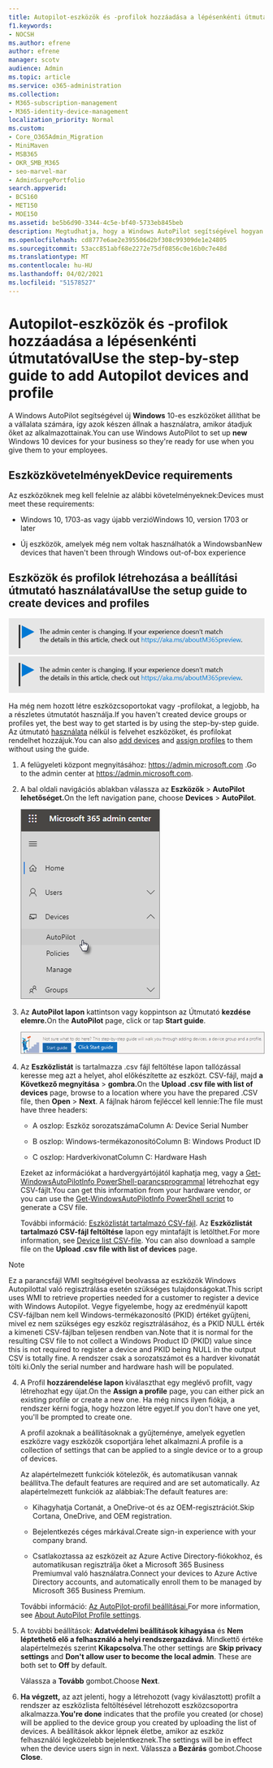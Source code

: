 ```yaml
---
title: Autopilot-eszközök és -profilok hozzáadása a lépésenkénti útmutatóval
f1.keywords:
- NOCSH
ms.author: efrene
author: efrene
manager: scotv
audience: Admin
ms.topic: article
ms.service: o365-administration
ms.collection:
- M365-subscription-management
- M365-identity-device-management
localization_priority: Normal
ms.custom:
- Core_O365Admin_Migration
- MiniMaven
- MSB365
- OKR_SMB_M365
- seo-marvel-mar
- AdminSurgePortfolio
search.appverid:
- BCS160
- MET150
- MOE150
ms.assetid: be5b6d90-3344-4c5e-bf40-5733eb845beb
description: Megtudhatja, hogy a Windows AutoPilot segítségével hogyan állíthat be új Windows 10-es eszközöket a vállalata számára, hogy azok készen állnak az alkalmazottak használatára.
ms.openlocfilehash: cd8777e6ae2e395506d2bf308c99309de1e24805
ms.sourcegitcommit: 53acc851abf68e2272e75df0856c0e16b0c7e48d
ms.translationtype: MT
ms.contentlocale: hu-HU
ms.lasthandoff: 04/02/2021
ms.locfileid: "51578527"
---
```

# <a name="use-the-step-by-step-guide-to-add-autopilot-devices-and-profile"></a><span data-ttu-id="91e61-103">Autopilot-eszközök és -profilok hozzáadása a lépésenkénti útmutatóval</span><span class="sxs-lookup"><span data-stu-id="91e61-103">Use the step-by-step guide to add Autopilot devices and profile</span></span>

<span data-ttu-id="91e61-104">A Windows AutoPilot segítségével új **Windows** 10-es eszközöket állíthat be a vállalata számára, így azok készen állnak a használatra, amikor átadjuk őket az alkalmazottainak.</span><span class="sxs-lookup"><span data-stu-id="91e61-104">You can use Windows AutoPilot to set up **new** Windows 10 devices for your business so they're ready for use when you give them to your employees.</span></span>
  
## <a name="device-requirements"></a><span data-ttu-id="91e61-105">Eszközkövetelmények</span><span class="sxs-lookup"><span data-stu-id="91e61-105">Device requirements</span></span>

<span data-ttu-id="91e61-106">Az eszközöknek meg kell felelnie az alábbi követelményeknek:</span><span class="sxs-lookup"><span data-stu-id="91e61-106">Devices must meet these requirements:</span></span>
  
- <span data-ttu-id="91e61-107">Windows 10, 1703-as vagy újabb verzió</span><span class="sxs-lookup"><span data-stu-id="91e61-107">Windows 10, version 1703 or later</span></span>
    
- <span data-ttu-id="91e61-108">Új eszközök, amelyek még nem voltak használhatók a Windowsban</span><span class="sxs-lookup"><span data-stu-id="91e61-108">New devices that haven't been through Windows out-of-box experience</span></span>
    
## <a name="use-the-setup-guide-to-create-devices-and-profiles"></a><span data-ttu-id="91e61-109">Eszközök és profilok létrehozása a beállítási útmutató használatával</span><span class="sxs-lookup"><span data-stu-id="91e61-109">Use the setup guide to create devices and profiles</span></span>

<span data-ttu-id="91e61-110">[![A megjelenő címke figyelmeztet a felügyeleti központ változásaira, további részleteket itt talál: aka.ms/aboutM365preview.](../media/m365admincenterchanging.png)](/office365/admin/microsoft-365-admin-center-preview)</span><span class="sxs-lookup"><span data-stu-id="91e61-110">[![Label to let you know the admin center is changing and you can find more details at aka.ms/aboutM365preview.](../media/m365admincenterchanging.png)](/office365/admin/microsoft-365-admin-center-preview)</span></span>

<span data-ttu-id="91e61-111">Ha még nem hozott létre eszközcsoportokat vagy -profilokat, a legjobb, ha a részletes útmutatót használja.</span><span class="sxs-lookup"><span data-stu-id="91e61-111">If you haven't created device groups or profiles yet, the best way to get started is by using the step-by-step guide.</span></span> <span data-ttu-id="91e61-112">Az útmutató [használata](create-and-edit-autopilot-devices.md) [](create-and-edit-autopilot-profiles.md) nélkül is felvehet eszközöket, és profilokat rendelhet hozzájuk.</span><span class="sxs-lookup"><span data-stu-id="91e61-112">You can also [add devices](create-and-edit-autopilot-devices.md) and [assign profiles](create-and-edit-autopilot-profiles.md) to them without using the guide.</span></span> 
  
1. <span data-ttu-id="91e61-113">A felügyeleti központ megnyitásához: <a href="https://go.microsoft.com/fwlink/p/?linkid=837890" target="_blank">https://admin.microsoft.com</a> .</span><span class="sxs-lookup"><span data-stu-id="91e61-113">Go to the admin center at <a href="https://go.microsoft.com/fwlink/p/?linkid=837890" target="_blank">https://admin.microsoft.com</a>.</span></span>

2. <span data-ttu-id="91e61-114">A bal oldali navigációs ablakban válassza az **Eszközök** \> **AutoPilot lehetőséget.**</span><span class="sxs-lookup"><span data-stu-id="91e61-114">On the left navigation pane, choose **Devices** \> **AutoPilot**.</span></span>

    ![A Felügyeleti központban válassza az eszközök, majd az AutoPilot lehetőséget.](../media/AutoPilot.png)
  
2. <span data-ttu-id="91e61-116">Az **AutoPilot lapon** kattintson vagy koppintson az Útmutató **kezdése elemre.**</span><span class="sxs-lookup"><span data-stu-id="91e61-116">On the **AutoPilot** page, click or tap **Start guide**.</span></span>
    
    ![Click Start guide for step-by-step instructions for Autopilot.](../media/31662655-d1e6-437d-87ea-c0dec5da56f7.png)
  
3. <span data-ttu-id="91e61-118">Az **Eszközlistát** is tartalmazza .csv fájl feltöltése lapon tallózással keresse meg azt a helyet, ahol előkészítette az eszközt. CSV-fájl, majd **a Következő megnyitása** \> **gombra.**</span><span class="sxs-lookup"><span data-stu-id="91e61-118">On the **Upload .csv file with list of devices** page, browse to a location where you have the prepared .CSV file, then **Open** \> **Next**.</span></span> <span data-ttu-id="91e61-119">A fájlnak három fejléccel kell lennie:</span><span class="sxs-lookup"><span data-stu-id="91e61-119">The file must have three headers:</span></span>
    
    - <span data-ttu-id="91e61-120">A oszlop: Eszköz sorozatszáma</span><span class="sxs-lookup"><span data-stu-id="91e61-120">Column A: Device Serial Number</span></span>
    
    - <span data-ttu-id="91e61-121">B oszlop: Windows-termékazonosító</span><span class="sxs-lookup"><span data-stu-id="91e61-121">Column B: Windows Product ID</span></span>
    
    - <span data-ttu-id="91e61-122">C oszlop: Hardverkivonat</span><span class="sxs-lookup"><span data-stu-id="91e61-122">Column C: Hardware Hash</span></span>
    
    <span data-ttu-id="91e61-123">Ezeket az információkat a hardvergyártójától kaphatja meg, vagy a [Get-WindowsAutoPilotInfo PowerShell-parancsprogrammal](https://www.powershellgallery.com/packages/Get-WindowsAutoPilotInfo) létrehozhat egy CSV-fájlt.</span><span class="sxs-lookup"><span data-stu-id="91e61-123">You can get this information from your hardware vendor, or you can use the [Get-WindowsAutoPilotInfo PowerShell script](https://www.powershellgallery.com/packages/Get-WindowsAutoPilotInfo) to generate a CSV file.</span></span> 
    
    <span data-ttu-id="91e61-p103">További információ: [Eszközlistát tartalmazó CSV-fájl](../admin/misc/device-list.md). Az **Eszközlistát tartalmazó CSV-fájl feltöltése** lapon egy mintafájlt is letölthet.</span><span class="sxs-lookup"><span data-stu-id="91e61-p103">For more information, see [Device list CSV-file](../admin/misc/device-list.md). You can also download a sample file on the **Upload .csv file with list of devices** page.</span></span> 
    
> [!NOTE]
> <span data-ttu-id="91e61-126">Ez a parancsfájl WMI segítségével beolvassa az eszközök Windows Autopilottal való regisztrálása esetén szükséges tulajdonságokat.</span><span class="sxs-lookup"><span data-stu-id="91e61-126">This script uses WMI to retrieve properties needed for a customer to register a device with Windows Autopilot.</span></span> <span data-ttu-id="91e61-127">Vegye figyelembe, hogy az eredményül kapott CSV-fájlban nem kell Windows-termékazonosító (PKID) értéket gyűjteni, mivel ez nem szükséges egy eszköz regisztrálásához, és a PKID NULL érték a kimeneti CSV-fájlban teljesen rendben van.</span><span class="sxs-lookup"><span data-stu-id="91e61-127">Note that it is normal for the resulting CSV file to not collect a Windows Product ID (PKID) value since this is not required to register a device and PKID being NULL in the output CSV is totally fine.</span></span> <span data-ttu-id="91e61-128">A rendszer csak a sorozatszámot és a hardver kivonatát tölti ki.</span><span class="sxs-lookup"><span data-stu-id="91e61-128">Only the serial number and hardware hash will be populated.</span></span>
    
4. <span data-ttu-id="91e61-129">A Profil **hozzárendelése lapon** kiválaszthat egy meglévő profilt, vagy létrehozhat egy újat.</span><span class="sxs-lookup"><span data-stu-id="91e61-129">On the **Assign a profile** page, you can either pick an existing profile or create a new one.</span></span> <span data-ttu-id="91e61-130">Ha még nincs ilyen fiókja, a rendszer kérni fogja, hogy hozzon létre egyet.</span><span class="sxs-lookup"><span data-stu-id="91e61-130">If you don't have one yet, you'll be prompted to create one.</span></span> 
    
    <span data-ttu-id="91e61-131">A profil azoknak a beállításoknak a gyűjteménye, amelyek egyetlen eszközre vagy eszközök csoportjára lehet alkalmazni.</span><span class="sxs-lookup"><span data-stu-id="91e61-131">A profile is a collection of settings that can be applied to a single device or to a group of devices.</span></span>
    
    <span data-ttu-id="91e61-132">Az alapértelmezett funkciók kötelezők, és automatikusan vannak beállítva.</span><span class="sxs-lookup"><span data-stu-id="91e61-132">The default features are required and are set automatically.</span></span> <span data-ttu-id="91e61-133">Az alapértelmezett funkciók az alábbiak:</span><span class="sxs-lookup"><span data-stu-id="91e61-133">The default features are:</span></span>
    
    - <span data-ttu-id="91e61-134">Kihagyhatja Cortanát, a OneDrive-ot és az OEM-regisztrációt.</span><span class="sxs-lookup"><span data-stu-id="91e61-134">Skip Cortana, OneDrive, and OEM registration.</span></span>
    
    - <span data-ttu-id="91e61-135">Bejelentkezés céges márkával.</span><span class="sxs-lookup"><span data-stu-id="91e61-135">Create sign-in experience with your company brand.</span></span>
    
    - <span data-ttu-id="91e61-136">Csatlakoztassa az eszközeit az Azure Active Directory-fiókokhoz, és automatikusan regisztrálja őket a Microsoft 365 Business Premiumval való használatra.</span><span class="sxs-lookup"><span data-stu-id="91e61-136">Connect your devices to Azure Active Directory accounts, and automatically enroll them to be managed by Microsoft 365 Business Premium.</span></span>
    
    <span data-ttu-id="91e61-137">További információ: [Az AutoPilot-profil beállításai.](autopilot-profile-settings.md)</span><span class="sxs-lookup"><span data-stu-id="91e61-137">For more information, see [About AutoPilot Profile settings](autopilot-profile-settings.md).</span></span> 
    
5. <span data-ttu-id="91e61-138">A további beállítások: **Adatvédelmi beállítások kihagyása** és **Nem léptethető elő a felhasználó a helyi rendszergazdává**. Mindkettő értéke alapértelmezés szerint **Kikapcsolva**.</span><span class="sxs-lookup"><span data-stu-id="91e61-138">The other settings are **Skip privacy settings** and **Don't allow user to become the local admin**. These are both set to **Off** by default.</span></span> 
    
    <span data-ttu-id="91e61-139">Válassza a **Tovább** gombot.</span><span class="sxs-lookup"><span data-stu-id="91e61-139">Choose **Next**.</span></span>
    
6. <span data-ttu-id="91e61-140">**Ha végzett,** az azt jelenti, hogy a létrehozott (vagy kiválasztott) profilt a rendszer az eszközlista feltöltésével létrehozott eszközcsoportra alkalmazza.</span><span class="sxs-lookup"><span data-stu-id="91e61-140">**You're done** indicates that the profile you created (or chose) will be applied to the device group you created by uploading the list of devices.</span></span> <span data-ttu-id="91e61-141">A beállítások akkor lépnek életbe, amikor az eszköz felhasználói legközelebb bejelentkeznek.</span><span class="sxs-lookup"><span data-stu-id="91e61-141">The settings will be in effect when the device users sign in next.</span></span> <span data-ttu-id="91e61-142">Válassza a **Bezárás** gombot.</span><span class="sxs-lookup"><span data-stu-id="91e61-142">Choose **Close**.</span></span>

